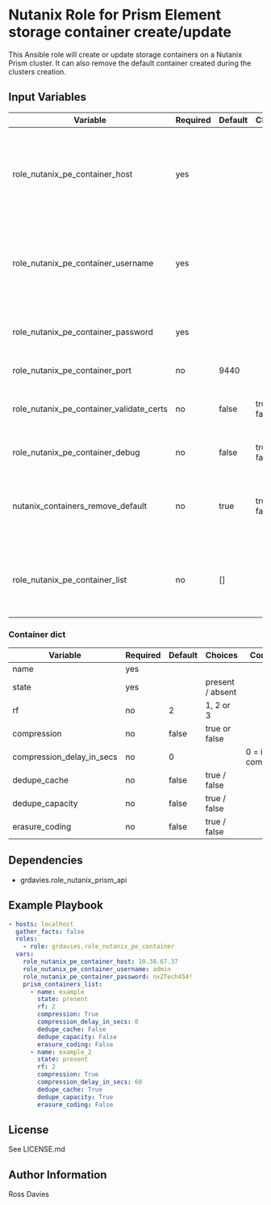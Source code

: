 # Nutanix Role for Prism Element storage container create/update

This Ansible role will create or update storage containers on a Nutanix Prism cluster. It can also remove the default container created during the clusters creation.

## Input Variables

| Variable                                 | Required | Default | Choices                                                                         | Comments                                                                                                                                           |
|------------------------------------------|----------|---------|---------------------------------------------------------------------------------|----------------------------------------------------------------------------------------------------------------------------------------------------|
| role_nutanix_pe_container_host           | yes      |         |                                                                                 | The IP address or FQDN for the Prism (Element only) to which you want to connect.                                                                  |
| role_nutanix_pe_container_username       | yes      |         |                                                                                 | A valid username with appropriate rights to access the Nutanix API.                                                                                |
| role_nutanix_pe_container_password       | yes      |         |                                                                                 | A valid password for the supplied username.                                                                                                        |
| role_nutanix_pe_container_port           | no       | 9440    |                                                                                 | The Prism TCP port.                                                                                                                                |
| role_nutanix_pe_container_validate_certs | no       | false   | true or false                                                                   | Whether to check if Prism UI certificates are valid.                                                                                               |
| role_nutanix_pe_container_debug          | no       | false   | true or false                                                                   | Enable debugging output.                                                                                                                           |
| nutanix_containers_remove_default        | no       | true    | true or false                                                                   | If set to True the default container will be removed if it exists.                                                                                 |
| role_nutanix_pe_container_list           | no       | []      |                                                                                 | List of containers. For container dict keys see table below.                                                                                       |

### Container dict

| Variable                           | Required | Default | Choices                                                                         | Comments                                                                                                                                           |
|------------------------------------|----------|---------|---------------------------------------------------------------------------------|----------------------------------------------------------------------------------------------------------------------------------------------------|
| name                               | yes      |         |                                                                                 |                                                                                                                                                    |
| state                              | yes      |         | present / absent                                                                |                                                                                                                                    |
| rf                                 | no       | 2       | 1, 2 or 3                                                                       |                                                                                                                                                    |
| compression                        | no       | false   | true or false                                                                   |                                                                                                                                                    |
| compression_delay_in_secs          | no       | 0       |                                                                                 | 0 = inline compression.                                                                                                                            |
| dedupe_cache                       | no       | false   | true / false                                                                    |                                                                                                                                                     |
| dedupe_capacity                    | no       | false   | true / false                                                                    |                                                                                                                                                     |
| erasure_coding                     | no       | false   | true / false                                                                    |                                                                                                                                                     |

## Dependencies

- grdavies.role_nutanix_prism_api

## Example Playbook

```YAML
- hosts: localhost
  gather_facts: false
  roles:
    - role: grdavies.role_nutanix_pe_container
  vars:
    role_nutanix_pe_container_host: 10.38.67.37
    role_nutanix_pe_container_username: admin
    role_nutanix_pe_container_password: nx2Tech454!
    prism_containers_list:
      - name: example
        state: present
        rf: 2
        compression: True
        compression_delay_in_secs: 0
        dedupe_cache: False
        dedupe_capacity: False
        erasure_coding: False
      - name: example_2
        state: present
        rf: 2
        compression: True
        compression_delay_in_secs: 60
        dedupe_cache: True
        dedupe_capacity: True
        erasure_coding: False
```

## License

See LICENSE.md

## Author Information

Ross Davies
